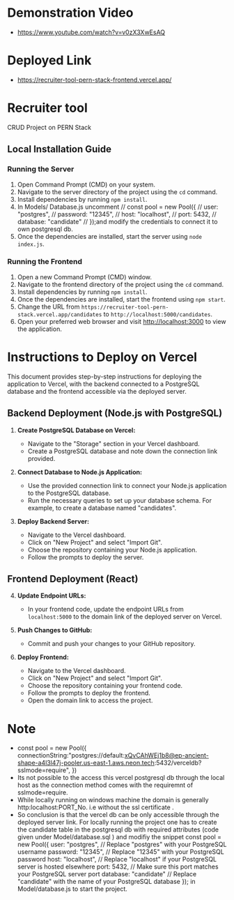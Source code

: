 # Demonstration Video
- https://www.youtube.com/watch?v=v0zX3XwEsAQ 

# Deployed Link
- https://recruiter-tool-pern-stack-frontend.vercel.app/

# Recruiter tool 

CRUD Project on PERN Stack

## Local Installation Guide

### Running the Server

1. Open Command Prompt (CMD) on your system.
2. Navigate to the server directory of the project using the `cd` command.
3. Install dependencies by running `npm install`.
4. In Models/ Database.js uncomment 
    // const pool = new Pool({
//   user: "postgres",
//   password: "12345",
//   host: "localhost",
//   port: 5432,
//   database: "candidate"
// });and modify the credentials to connect it to own postgresql db.
5. Once the dependencies are installed, start the server using `node index.js`.

### Running the Frontend

1. Open a new Command Prompt (CMD) window.
2. Navigate to the frontend directory of the project using the `cd` command.
3. Install dependencies by running `npm install`.
4. Once the dependencies are installed, start the frontend using `npm start`.
5. Change the URL from `https://recruiter-tool-pern-stack.vercel.app/candidates` to   `http://localhost:5000/candidates`.
6. Open your preferred web browser and visit [http://localhost:3000](http://localhost:3000) to view the application.


# Instructions to Deploy on Vercel

This document provides step-by-step instructions for deploying the application to Vercel, with the backend connected to a PostgreSQL database and the frontend accessible via the deployed server.

## Backend Deployment (Node.js with PostgreSQL)

1. **Create PostgreSQL Database on Vercel:**
   - Navigate to the "Storage" section in your Vercel dashboard.
   - Create a PostgreSQL database and note down the connection link provided.

2. **Connect Database to Node.js Application:**
   - Use the provided connection link to connect your Node.js application to the PostgreSQL database.
   - Run the necessary queries to set up your database schema. For example, to create a database named "candidates".

3. **Deploy Backend Server:**
   - Navigate to the Vercel dashboard.
   - Click on "New Project" and select "Import Git".
   - Choose the repository containing your Node.js application.
   - Follow the prompts to deploy the server.

## Frontend Deployment (React)

4. **Update Endpoint URLs:**
   - In your frontend code, update the endpoint URLs from `localhost:5000` to the domain link of the deployed server on Vercel.

5. **Push Changes to GitHub:**
   - Commit and push your changes to your GitHub repository.

6. **Deploy Frontend:**
   - Navigate to the Vercel dashboard.
   - Click on "New Project" and select "Import Git".
   - Choose the repository containing your frontend code.
   - Follow the prompts to deploy the frontend.
   - Open the domain link to access the project.

# Note 
- const pool = new Pool({
    connectionString:"postgres://default:xQvCAhWEj1b8@ep-ancient-shape-a4l3l47j-pooler.us-east-1.aws.neon.tech:5432/verceldb?sslmode=require",
  }) 
- Its not possible to the access this vercel postgresql db through the local host as the connection method comes with the requiremnt of sslmode=require. 
- While locally running on windows machine the domain is generally http:localhost:PORT_No. i.e without the ssl certificate . 
- So conclusion is that the vercel db can be only accessible through the deployed server link. For locally running the project one has to create the candidate table in the postgresql db with required attributes (code given under Model/database.sql ) and  modifiy the snippet const pool = new Pool({
  user: "postgres",        // Replace "postgres" with your PostgreSQL username
  password: "12345",       // Replace "12345" with your PostgreSQL password
  host: "localhost",       // Replace "localhost" if your PostgreSQL server is hosted elsewhere
  port: 5432,              // Make sure this port matches your PostgreSQL server port
  database: "candidate"    // Replace "candidate" with the name of your PostgreSQL database
}); in Model/database.js  to start the project.  

